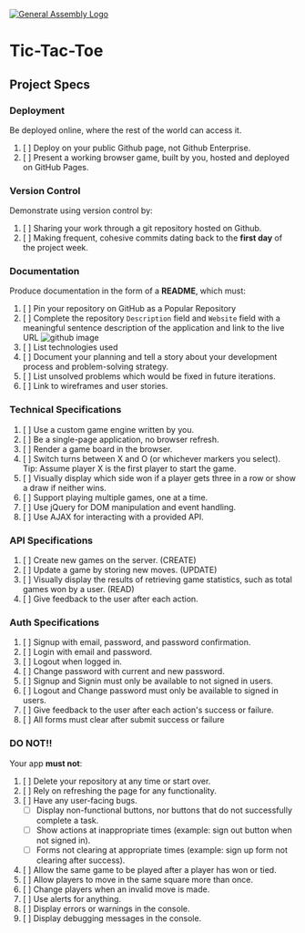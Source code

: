 [![General Assembly Logo](https://camo.githubusercontent.com/1a91b05b8f4d44b5bbfb83abac2b0996d8e26c92/687474703a2f2f692e696d6775722e636f6d2f6b6538555354712e706e67)](https://generalassemb.ly/education/web-development-immersive)

# Tic-Tac-Toe

## Project Specs

### Deployment
Be deployed online, where the rest of the world can access it.
1.  [ ]   Deploy on your public Github page, not Github Enterprise.
1.  [ ]   Present a working browser game, built by you, hosted and deployed on GitHub Pages.

### Version Control
Demonstrate using version control by:
1.  [ ]   Sharing your work through a git repository hosted on Github.
1.  [ ]   Making frequent, cohesive commits dating back to the **first day**
of the project week.

### Documentation
Produce documentation in the form of a **README**, which must:
1.  [ ] Pin your repository on GitHub as a Popular Repository
1.  [ ] Complete the repository `Description` field and `Website` field with a meaningful sentence description of the application and link to the live URL
![github image](https://git.generalassemb.ly/storage/user/3667/files/beae41ae-aaaa-11e7-8867-63958d376a0b)
1.  [ ] List technologies used
1.  [ ] Document your planning and tell a story about your development process and problem-solving strategy.
1.  [ ] List unsolved problems which would be fixed in future iterations.
1.  [ ] Link to wireframes and user stories.

### Technical Specifications
1.  [ ] Use a custom game engine written by you.
1.  [ ] Be a single-page application, no browser refresh.
1.  [ ] Render a game board in the browser.
1.  [ ] Switch turns between X and O (or whichever markers you select).  Tip:  Assume player X is the first player to start the game.
1.  [ ] Visually display which side won if a player gets three in a row or show a draw if neither wins.
1.  [ ] Support playing multiple games, one at a time.
1.  [ ] Use jQuery for DOM manipulation and event handling.
1.  [ ] Use AJAX for interacting with a provided API.

### API Specifications
1.  [ ]  Create new games on the server. (CREATE)
1.  [ ]  Update a game by storing new moves. (UPDATE)
1.  [ ]  Visually display the results of retrieving game statistics, such as total games won by a user. (READ)
1.  [ ]  Give feedback to the user after each action.

### Auth Specifications
1.  [ ]  Signup with email, password, and password confirmation.
1.  [ ]  Login with email and password.
1.  [ ]  Logout when logged in.
1.  [ ]  Change password with current and new password.
1.  [ ]  Signup and Signin must only be available to not signed in users.
1.  [ ]  Logout and Change password must only be available to signed in users.
1.  [ ]  Give feedback to the user after each action's success or failure.
1.  [ ]  All forms must clear after submit success or failure

### DO NOT!!
Your app **must not**:
1.  [ ]   Delete your repository at any time or start over.
1.  [ ]   Rely on refreshing the page for any functionality.
1.  [ ]   Have any user-facing bugs.
    - [ ] Display non-functional buttons, nor buttons that do not successfully complete a task.
    - [ ] Show actions at inappropriate times (example: sign out button when not signed in).
    - [ ] Forms not clearing at appropriate times (example: sign up form not clearing after success).
1.  [ ]   Allow the same game to be played after a player has won or tied.
1.  [ ]   Allow players to move in the same square more than once.
1.  [ ]   Change players when an invalid move is made.
1.  [ ]   Use alerts for anything.
1.  [ ]   Display errors or warnings in the console.
1.  [ ]   Display debugging messages in the console.
